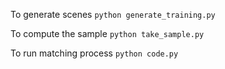 To generate scenes `python generate_training.py`

To compute the sample `python take_sample.py`

To run matching process `python code.py`